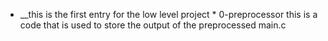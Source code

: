 * __this is the first entry for the low level project  * 0-preprocessor this is a code that is used to store the output of the preprocessed main.c
